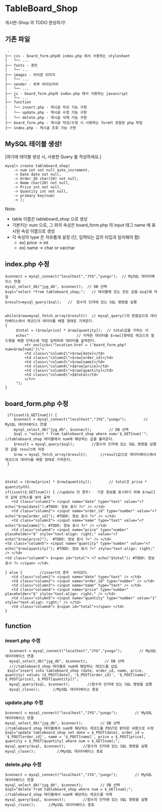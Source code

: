 # TableBoard_Shop
게시판-Shop 의 TODO 완성하기!

## 기존 파일
```
 .
├── css - board_form.php와 index.php 에서 사용하는 stylesheet
│   └── ...
├── fonts - 폰트
│   └── ...
├── images - 아이콘 이미지
│   └── ...
├── vender - 외부 라이브러리
│   └── ...
├── js - board_form.php와 index.php 에서 사용하는 javascript
│   └── ...
├── function
│   └── insert.php - 게시글 작성 기능 구현
│   └── update.php - 게시글 수정 기능 구현
│   └── delete.php - 게시글 삭제 기능 구현
├── board_form.php - 게시글 작성/수정 시 사용하는 form이 포함된 php 파일
├── index.php - 게시글 조회 기능 구현
```

## MySQL 테이블 생성!

[여기에 테이블 생성 시, 사용한 Query 를 작성하세요.]

    mysql> create tableboard_shop(
        -> num int not null auto_increment,
        -> Date date not null,
        -> Order_ID char(20) not null,
        -> Name char(20) not null,
        -> Price int not null,
        -> Quantity int not null,
        -> primary key(num)
        -> );



Note: 
- table 이름은 tableboard_shop 으로 생성
- 기본키는 num 으로, 그 외의 속성은 board_form.php 의 input 태그 name 에 표시된 속성 이름으로 생성
- 각 속성의 type 은 자유롭게 설정 (단, 입력되는 값의 타입과 일치해야 함)
    - ex) price -> int
    - ex) name -> char or varchar
    
## index.php 수정

    $connect = mysql_connect("localhost","JYG","yungu");  // MySQL 데이터베이스 연결
    mysql_select_db("jyg_db", $connect);  // DB 선택
    $sql="select *from tableboard_shop;";   // 테이블에 있는 모든 값을 &sql에 저장
    $result=mysql_query($sql);   //  함수의 인자에 있는 SQL 명령을 실행


    while($row=mysql_fetch_array($result))  // mysql_query()의 반환값으로 데이터베이스에서 레코드의 데이터를 배열 형태로 가져온다.
    {
         $total = ($row[price] * $row[quantity]);  // total값을 구하는 식
         echo("                      // 가져온 데이터를 $row[]형태로 레코드의 필드명을 배열 인덱스에 직접 입력하여 데이터를 출력한다.
             <tr onclick=\"location.href = ('board_form.php?num=$row[num]')\">
             <td class=\"column1\">$row[date]</td>
             <td class=\"column2\">$row[order_id]</td>
             <td class=\"column3\">$row[name]</td>
             <td class=\"column4\">$$row[price]</td>
             <td class=\"column5\">$row[quantity]</td>
             <td class=\"column6\">$$total</td>
             </tr>                    
         ");
    }



## board_form.php 수정
     if(isset($_GET[num])) {   
        $connect = mysql_connect("localhost","JYG","yungu");        // MySQL 데이터베이스 연결
        mysql_select_db("jyg_db", $connect);        // DB 선택
        $sql = "select * from tableboard_shop where num='$_GET[num]'";      //tableboard_shop 테이블에서 num에 해당하는 값을 불러온다.
        $result = mysql_query($sql);        //함수의 인자에 있는 SQL 명령을 실행한 값을 result에 저장
        $row = mysql_fetch_array($result);      //result값으로 데이터베이스에서 레코드의 데이터를 배열 형태로 가져온다.
     }



    $total = ($row[price] * $row[quantity]);        // total은 price * quantity이다.
    if(isset($_GET[num])) { //update 의 경우!   기존 정보를 표시하기 위해 $row[]의 값에 인덱스를 넣어 출력 
       <td class="column1"> <input name="date" type="text" value="<? echo("$row[date]");#TODO: 정보 표시 ?>" /> </td>
       <td class="column2"> <input name="order_id" type="number" value="<? echo("$row[order_id]"); #TODO: 정보 표시 ?>" /> </td>
       <td class="column3"> <input name="name" type="text" value="<?  echo("$row[name]"); #TODO: 정보 표시 ?>" /> </td>
       <td class="column4"> <input name="price" type="number" placeholder="$" style="text-align: right;" value="<? echo("$row[price]");  #TODO: 정보 표시 ?>" /> </td>
    <td class="column5"> <input name="quantity" type="number" value="<? echo("$row[quantity]"); #TODO: 정보 표시 ?>" style="text-align: right;" /> </td>
    <td class="column6"> $<span id="total"> <? echo("$total"); #TODO: 정보 표시 ?> </span> </td>
    
    } else {        //insert의 경우  비어있다.  
       <td class="column1"> <input name="date" type="text" /> </td>
       <td class="column2"> <input name="order_id" type="number" /> </td>
       <td class="column3"> <input name="name" type="text" /> </td>
       <td class="column4"> <input name="price" type="number" placeholder="$" style="text-align: right;" /> </td>
       <td class="column5"> <input name="quantity" type="number" value="1" style="text-align: right;" /> </td>
       <td class="column6"> $<span id="total"></span> </td>   
    }





## function
### insert.php 수정

      $connect = mysql_connect("localhost","JYG","yungu");        // MySQL 데이터베이스 연결
      mysql_select_db("jyg_db", $connect);        // DB 선택
      ////tableboard_shop 테이블로 num에 해당하는 레코드를 삽입
     $sql="insert into tableboard_shop (date, order_id, name, price, quantity) values ($_POST[date], '$_POST[order_id]', '$_POST[name]', $_POST[price], $_POST[quantity])";
      mysql_query($sql, $connect);        //함수의 인자에 있는 SQL 명령을 실행
      mysql_close();      //MySQL 데이터베이스 종료


### update.php 수정

    $connect = mysql_connect("localhost","JYG","yungu");        // MySQL 데이터베이스 연결
    mysql_select_db("jyg_db", $connect);        // DB 선택
    //tableboard_shop 테이블에서 num에 해당하는 레코드를 POST로 받아온 내용으로 수정
    $sql="update tableboard_shop set date = $_POST[date], order_id = '$_POST[order_id]', name = '$_POST[name]', price = $_POST[price], quantity = $_POST[quantity] where num = $_GET[num];";
    mysql_query($sql, $connect);        //함수의 인자에 있는 SQL 명령을 실행
    mysql_close();          //MySQL 데이터베이스 종료


### delete.php 수정

    $connect = mysql_connect("localhost","JYG","yungu");        // MySQL 데이터베이스 연결
    mysql_select_db("jyg_db", $connect);        // DB 선택
    $sql="delete from tableboard_shop where num = $_GET[num];";     //tableboard_shop 테이블에서 num에 해당하는 레코드를 삭제
    mysql_query($sql, $connect);        //함수의 인자에 있는 SQL 명령을 실행
    mysql_close();      //MySQL 데이터베이스 종료
